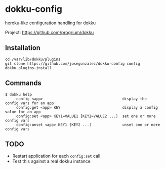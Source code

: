 dokku-config
============

heroku-like configuration handling for dokku

Project: https://github.com/progrium/dokku

Installation
------------
```
cd /var/lib/dokku/plugins
git clone https://github.com/josegonzalez/dokku-config config
dokku plugins-install
```


Commands
--------
```
$ dokku help
     config <app>                                    display the config vars for an app
     config:get <app> KEY                            display a config value for an app
     config:set <app> KEY1=VALUE1 [KEY2=VALUE2 ...]  set one or more config vars
     config:unset <app> KEY1 [KEY2 ...]              unset one or more config vars
```

TODO
----

- Restart application for each `config:set` call
- Test this against a real dokku instance
